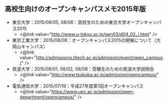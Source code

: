 ## 高校生向けのオープンキャンパスメモ2015年版


* 東京大学：2015/08/05, 08/06：高校生のための東京大学オープンキャンパス2015
  * <@link value="http://www.u-tokyo.ac.jp/gen03/d04_02_j.html" />
* 東京工業大学：2015/08/08：オープンキャンパス2015の開催について（大岡山キャンパス）
  * <@link value="http://admissions.titech.ac.jp/admission/event/open_campus/" />
* 筑波大学：2015/08/01, 08/02, 08/08：受験生のための筑波大学説明会
  * <@link value="http://www.tsukuba.ac.jp/admission/opencampus/" />
* 電気通信大学：2015/07/19：平成27年度第1回オープンキャンパス
  * <@link value="https://www.uec.ac.jp/admission/open-department/opencampus/" />


